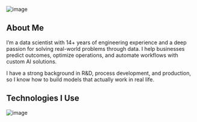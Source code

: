 ![image](https://github.com/user-attachments/assets/d02a4aae-60fa-4f2b-bd8f-7fce20b565d4)

<h2 align="left">About Me</h2>

<p align="left">
I’m a data scientist with 14+ years of engineering experience and a deep passion for solving real-world problems through data. I help businesses predict outcomes, optimize operations, and automate workflows with custom AI solutions.
</p>

<p align="left">
I have a strong background in R&D, process development, and production, so I know how to build models that actually work in real life.
</p>


<h2 align="left">Technologies I Use</h2>

![image](https://github.com/user-attachments/assets/4b33bffc-9c10-49f1-bbd7-f85fef6f46b2)
